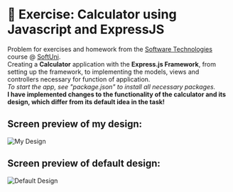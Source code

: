 # :triangular_ruler: Exercise: Calculator using Javascript and ExpressJS

Problem for exercises and homework from the [Software Technologies](https://github.com/OgnyanDD/Software-Technologies) course @ [SoftUni](https://softuni.bg/).<br/>
Creating a **Calculator** application with the **Express.js Framework**, from setting up the framework, to implementing the models, views and controllers necessary for function of application.<br/>
*To start the app, see *"package.json"* to install all necessary packages.*
<br/>
**I have implemented changes to the functionality of the calculator and its design, which differ from its default idea in the task!**<br/>
## Screen preview of my design:
![My Design](https://github.com/OgnyanDD/Software-Technologies/blob/master/T6.%20HTML5%20AND%20CSS%20-%20BLOG%20DESIGN/pic's/MyDesign.png)
<br/>
## Screen preview of default design:
![Default Design](https://github.com/OgnyanDD/Software-Technologies/blob/master/T6.%20HTML5%20AND%20CSS%20-%20BLOG%20DESIGN/pic's/DefaultDesign.png)

